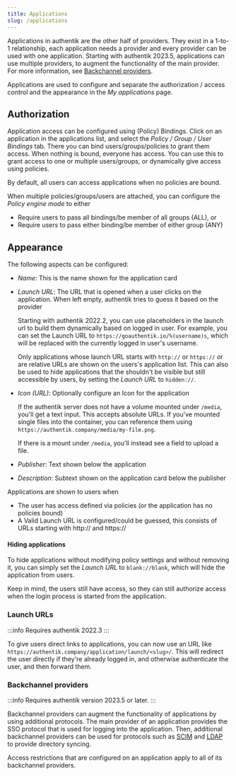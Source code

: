 ```yaml
---
title: Applications
slug: /applications
---
```


Applications in authentik are the other half of providers. They exist in a 1-to-1 relationship, each application needs a provider and every provider can be used with one application. Starting with authentik 2023.5, applications can use multiple providers, to augment the functionality of the main provider. For more information, see [Backchannel providers](#backchannel-providers).

Applications are used to configure and separate the authorization / access control and the appearance in the _My applications_ page.

## Authorization

Application access can be configured using (Policy) Bindings. Click on an application in the applications list, and select the _Policy / Group / User Bindings_ tab. There you can bind users/groups/policies to grant them access. When nothing is bound, everyone has access. You can use this to grant access to one or multiple users/groups, or dynamically give access using policies.

By default, all users can access applications when no policies are bound.

When multiple policies/groups/users are attached, you can configure the _Policy engine mode_ to either

-   Require users to pass all bindings/be member of all groups (ALL), or
-   Require users to pass either binding/be member of either group (ANY)

## Appearance

The following aspects can be configured:

-   _Name_: This is the name shown for the application card
-   _Launch URL_: The URL that is opened when a user clicks on the application. When left empty, authentik tries to guess it based on the provider

    Starting with authentik 2022.2, you can use placeholders in the launch url to build them dynamically based on logged in user. For example, you can set the Launch URL to `https://goauthentik.io/%(username)s`, which will be replaced with the currently logged in user's username.

    Only applications whose launch URL starts with `http://` or `https://` or are relative URLs are shown on the users's application list. This can also be used to hide applications that the shouldn't be visible but still accessible by users, by setting the _Launch URL_ to `hidden://`.

-   _Icon (URL)_: Optionally configure an Icon for the application

    If the authentik server does not have a volume mounted under `/media`, you'll get a text input. This accepts absolute URLs. If you've mounted single files into the container, you can reference them using `https://authentik.company/media/my-file.png`.

    If there is a mount under `/media`, you'll instead see a field to upload a file.

-   _Publisher_: Text shown below the application
-   _Description_: Subtext shown on the application card below the publisher

Applications are shown to users when

-   The user has access defined via policies (or the application has no policies bound)
-   A Valid Launch URL is configured/could be guessed, this consists of URLs starting with http:// and https://

#### Hiding applications

To hide applications without modifying policy settings and without removing it, you can simply set the _Launch URL_ to `blank://blank`, which will hide the application from users.

Keep in mind, the users still have access, so they can still authorize access when the login process is started from the application.

### Launch URLs

:::info
Requires authentik 2022.3
:::

To give users direct links to applications, you can now use an URL like `https://authentik.company/application/launch/<slug>/`. This will redirect the user directly if they're already logged in, and otherwise authenticate the user, and then forward them.

### Backchannel providers

:::info
Requires authentik version 2023.5 or later.
:::

Backchannel providers can augment the functionality of applications by using additional protocols. The main provider of an application provides the SSO protocol that is used for logging into the application. Then, additional backchannel providers can be used for protocols such as [SCIM](../providers/scim/index.md) and [LDAP](../providers/ldap/index.md) to provide directory syncing.

Access restrictions that are configured on an application apply to all of its backchannel providers.

